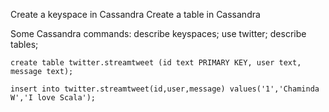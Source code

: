 
Create a keyspace in Cassandra
Create a table in Cassandra

Some Cassandra commands:
    describe keyspaces;
    use twitter;
    describe tables;

    create table twitter.streamtweet (id text PRIMARY KEY, user text, message text);

    insert into twitter.streamtweet(id,user,message) values('1','Chaminda W','I love Scala');